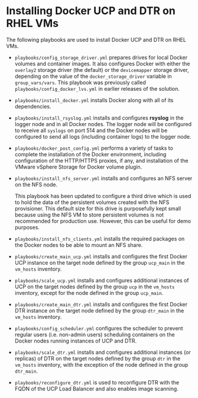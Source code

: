 # Installing Docker UCP and DTR on RHEL VMs

The following playbooks are used to install Docker UCP and DTR on RHEL VMs.

-   `playbooks/config_storage_driver.yml` prepares drives for local Docker volumes and container images. It also configures Docker with either the `overlay2` storage driver \(the default\) or the `devicemapper` storage driver, depending on the value of the `docker_storage_driver` variable in `group_vars/vars`. This playbook was previously called `playbooks/config_docker_lvs.yml` in earlier releases of the solution.
-   `playbooks/install_docker.yml` installs Docker along with all of its dependencies.
-   `playbooks/install_rsyslog.yml` installs and configures **rsyslog** in the logger node and in all Docker nodes. The logger node will be configured to receive all `syslogs` on port 514 and the Docker nodes will be configured to send all logs \(including container logs\) to the logger node.
-   `playbooks/docker_post_config.yml` performs a variety of tasks to complete the installation of the Docker environment, including configuration of the HTTP/HTTPS proxies, if any, and installation of the VMware vSphere Storage for Docker volume plugin.
-   `playbooks/install_nfs_server.yml` installs and configures an NFS server on the NFS node.

    This playbook has been updated to configure a third drive which is used to hold the data of the persistent volumes created with the NFS provisioner. This default size for this drive is purposefully kept small because using the NFS VM to store persistent volumes is not recommended for production use. However, this can be useful for demo purposes.

-   `playbooks/install_nfs_clients.yml` installs the required packages on the Docker nodes to be able to mount an NFS share.
-   `playbooks/create_main_ucp.yml` installs and configures the first Docker UCP instance on the target node defined by the group `ucp_main` in the `vm_hosts` inventory.
-   `playbooks/scale_ucp.yml` installs and configures additional instances of UCP on the target nodes defined by the group `ucp` in the `vm_hosts` inventory, except for the node defined in the group `ucp_main`.
-   `playbooks/create_main_dtr.yml` installs and configures the first Docker DTR instance on the target node defined by the group `dtr_main` in the `vm_hosts` inventory.
-   `playbooks/config_scheduler.yml` configures the scheduler to prevent regular users \(i.e. non-admin users\) scheduling containers on the Docker nodes running instances of UCP and DTR.
-   `playbooks/scale_dtr.yml` installs and configures additional instances \(or replicas\) of DTR on the target nodes defined by the group `dtr` in the `vm_hosts` inventory, with the exception of the node defined in the group `dtr_main`.
-   `playbooks/reconfigure_dtr.yml` is used to reconfigure DTR with the FQDN of the UCP Load Balancer and also enables image scanning.